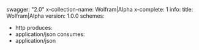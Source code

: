 swagger: "2.0"
x-collection-name: Wolfram|Alpha
x-complete: 1
info:
  title: Wolfram|Alpha
  version: 1.0.0
schemes:
- http
produces:
- application/json
consumes:
- application/json